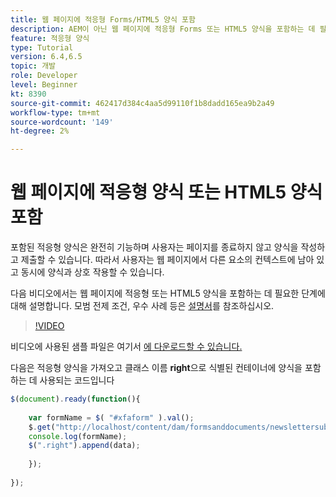 ```yaml
---
title: 웹 페이지에 적응형 Forms/HTML5 양식 포함
description: AEM이 아닌 웹 페이지에 적응형 Forms 또는 HTML5 양식을 포함하는 데 필요한 구성 단계입니다.
feature: 적응형 양식
type: Tutorial
version: 6.4,6.5
topic: 개발
role: Developer
level: Beginner
kt: 8390
source-git-commit: 462417d384c4aa5d99110f1b8dadd165ea9b2a49
workflow-type: tm+mt
source-wordcount: '149'
ht-degree: 2%

---
```



# 웹 페이지에 적응형 양식 또는 HTML5 양식 포함

포함된 적응형 양식은 완전히 기능하며 사용자는 페이지를 종료하지 않고 양식을 작성하고 제출할 수 있습니다. 따라서 사용자는 웹 페이지에서 다른 요소의 컨텍스트에 남아 있고 동시에 양식과 상호 작용할 수 있습니다.

다음 비디오에서는 웹 페이지에 적응형 또는 HTML5 양식을 포함하는 데 필요한 단계에 대해 설명합니다.
모범 전제 조건, 우수 사례 등은 [설명서](https://experienceleague.adobe.com/docs/experience-manager-64/forms/adaptive-forms-basic-authoring/embed-adaptive-form-external-web-page.html?lang=en)를 참조하십시오.
>[!VIDEO](https://video.tv.adobe.com/v/335893?quality=9&learn=on)

비디오에 사용된 샘플 파일은 여기서 [에 다운로드할 수 있습니다.](assets/embedding-af-web-page.zip)

다음은 적응형 양식을 가져오고 클래스 이름 **right**&#x200B;으로 식별된 컨테이너에 양식을 포함하는 데 사용되는 코드입니다

```javascript
$(document).ready(function(){
  
	var formName = $( "#xfaform" ).val();
    $.get("http://localhost/content/dam/formsanddocuments/newslettersubscription/jcr:content?wcmmode=disabled", function(data, status){
	console.log(formName);
	$(".right").append(data);
      
    });
  
});
```














